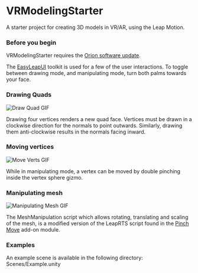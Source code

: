 # VRModelingStarter
A starter project for creating 3D models in VR/AR, using the Leap Motion.

### Before you begin
VRModelingStarter requires the [Orion software update](https://developer.leapmotion.com/orion).

The [EasyLeapUI](https://github.com/DenizTC/EasyLeapUI) toolkit is used for a few of the user interactions. To toggle between drawing mode, and manipulating mode, turn both palms towards your face.

### Drawing Quads
![Draw Quad GIF](https://media.giphy.com/media/xT1XGyMJNdXVTZUcAE/giphy.gif)

Drawing four vertices renders a new quad face. Vertices must be drawn in a clockwise direction for the normals to point outwards. Similarly, drawing them anti-clockwise results in the normals facing inward.

### Moving vertices
![Move Verts GIF](https://media.giphy.com/media/3o6ozr4yYFGTbzNUti/giphy.gif)

While in manipulating mode, a vertex can be moved by double pinching inside the vertex sphere gizmo.

### Manipulating mesh
![Manipulating Mesh GIF](https://media.giphy.com/media/xT1XH06R7VObfD7qLu/giphy.gif)

The MeshManipulation script which allows rotating, translating and scaling of the mesh, is a modified version of the LeapRTS script found in the [Pinch Move](https://developer.leapmotion.com/gallery/pinch-move) add-on module.

### Examples
An example scene is available in the following directory: Scenes/Example.unity
